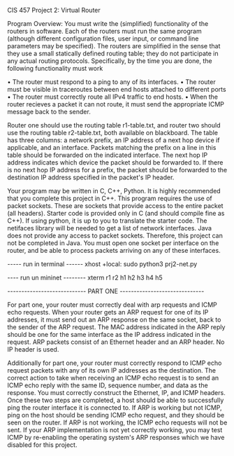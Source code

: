CIS 457 Project 2: Virtual Router


Program Overview:
  You must write the (simplified) functionality of the routers in software. Each of the routers must run the same program (although different configuration files, user input, or command line parameters may be specified). The routers are simplified in the sense that they use a small statically defined routing table; they do not participate in any actual routing protocols.
Specifically, by the time you are done, the following functionality must work

• The router must respond to a ping to any of its interfaces.
• The router must be visible in traceroutes between end hosts attached to different ports
• The router must correctly route all IPv4 traffic to end hosts.
• When the router recieves a packet it can not route, it must send the appropriate ICMP
message back to the sender.

  Router one should use the routing table r1-table.txt, and router two should use the routing table r2-table.txt, both available on blackboard. The table has three columns: a network prefix, an IP address of a next hop device if applicable, and an interface. Packets matching the prefix on a line in this table should be forwarded on the indicated interface. The next hop IP address indicates which device the packet should be forwarded to. If there is no next hop IP address for a prefix, the packet should be forwarded to the destination IP address specified in the packet's IP header.

  Your program may be written in C, C++, Python. It is highly recommended that you complete
this project in C++. This program requires the use of packet sockets. These are sockets that
provide access to the entire packet (all headers). Starter code is provided only in C (and should
compile fine as C++). If using python, it is up to you to translate the starter code. The netifaces
library will be needed to get a list of network interfaces. Java does not provide any access to
packet sockets. Therefore, this project can not be completed in Java. You must open one socket
per interface on the router, and be able to process packets arriving on any of these interfaces.


----- run in terminal ------
xhost +local:
sudo python3 prj2-net.py

---- run un mininet --------
xterm r1 r2 h1 h2 h3 h4 h5

---------------------------- PART ONE ------------------------------

  For part one, your router must correctly deal with arp requests and ICMP echo requests. When your router gets an ARP request for one of its IP addresses, it must send out an ARP response on the same socket, back to the sender of the ARP request. The MAC address indicated in the ARP reply should be one for the same interface as the IP address indicated in the request. ARP packets consist of an Ethernet header and an ARP header. No IP header is used. 

  Additionally for part one, your router must correctly respond to ICMP echo request packets with any of its own IP addresses as the destination. The correct action to take when receiving an ICMP echo request is to send an ICMP echo reply with the same ID, sequence number, and data as the response. You must correctly construct the Ethernet, IP, and ICMP headers.
Once these two steps are completed, a host should be able to successfully ping the router interface it is connected to. If ARP is working but not ICMP, ping on the host should be sending ICMP echo request, and they should be seen on the router. If ARP is not working, the ICMP echo requests will not be sent. If your ARP implementation is not yet correctly working, you may test ICMP by re-enabling the operating system's ARP responses which we have disabled for this project.
